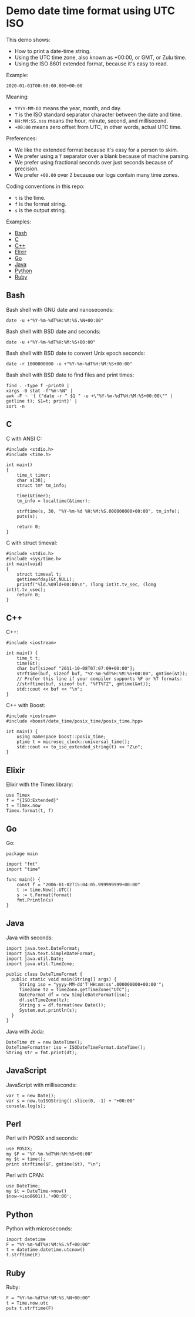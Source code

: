 # Demo date time format using UTC ISO

This demo shows:

  * How to print a date-time string.
  * Using the UTC time zone, also known as +00:00, or GMT, or Zulu time.
  * Using the ISO 8601 extended format, because it's easy to read.

Example:

    2020-01-01T00:00:00.000+00:00

Meaning:

  * `YYYY-MM-DD` means the year, month, and day.
  * `T` is the ISO standard separator character between the date and time.
  * `HH:MM:SS.sss` means the hour, minute, second, and millisecond.
  * `+00:00` means zero offset from UTC, in other words, actual UTC time.

Preferences:

  * We like the extended format because it's easy for a person to skim.
  * We prefer using a `T` separator over a blank because of machine parsing.
  * We prefer using fractional seconds over just seconds because of precision.
  * We prefer `+00.00` over `Z` because our logs contain many time zones.
  
Coding conventions in this repo:

  * `t` is the time.
  * `f` is the format string.
  * `s` is the output string.
  
Examples:

  * <a href="#bash">Bash</a>
  * <a href="#c">C</a>
  * <a href="#cpp">C++</a>
  * <a href="#elixir">Elixir</a>
  * <a href="#go">Go</a>
  * <a href="#java">Java</a>      
  * <a href="#python">Python</a>
  * <a href="#ruby">Ruby</a>


<h2><a name="bash">Bash</a></h2>

Bash shell with GNU date and nanoseconds:

    date -u +"%Y-%m-%dT%H:%M:%S.%N+00:00"

Bash shell with BSD date and seconds:

    date -u +"%Y-%m-%dT%H:%M:%S+00:00"

Bash shell with BSD date to convert Unix epoch seconds:

    date -r 1000000000 -u +"%Y-%m-%dT%H:%M:%S+00:00"

Bash shell with BSD date to find files and print times:

    find . -type f -print0 | 
    xargs -0 stat -f"%m␟%N" |
    awk -F ␟ '{ ("date -r " $1 " -u +\"%Y-%m-%dT%H:%M:%S+00:00\"" | getline t); $1=t; print}' |
    sort -n


<h2><a name="c">C</a></h2>

C with ANSI C:

    #include <stdio.h>
    #include <time.h>
    
    int main()
    {
        time_t timer;
        char s[30];
        struct tm* tm_info;

        time(&timer);
        tm_info = localtime(&timer);

        strftime(s, 30, "%Y-%m-%d %H:%M:%S.000000000+00:00", tm_info);
        puts(s);

        return 0;
    }

C with struct timeval:

    #include <stdio.h>
    #include <sys/time.h>
    int main(void)
    {
        struct timeval t;
        gettimeofday(&t,NULL);
        printf("%ld.%09ld+00:00\n", (long int)t.tv_sec, (long int)t.tv_usec);
        return 0;
    }


<h2><a name="cpp">C++</a></h2>

C++:

    #include <iostream>

    int main() {
        time_t t;
        time(&t);
        char buf[sizeof "2011-10-08T07:07:09+00:00"];
        strftime(buf, sizeof buf, "%Y-%m-%dT%H:%M:%S+00:00", gmtime(&t));
        // Prefer this line if your compiler supports %F or %T formats:
        //strftime(buf, sizeof buf, "%FT%TZ", gmtime(&nt));
        std::cout << buf << "\n";
    }
    
C++ with Boost:

    #include <iostream>
    #include <boost/date_time/posix_time/posix_time.hpp>

    int main() {
        using namespace boost::posix_time;
        ptime t = microsec_clock::universal_time();
        std::cout << to_iso_extended_string(t) << "Z\n";
    }


<h2><a name="elixir">Elixir</a></h2>

Elixir with the Timex library:

    use Timex
    f = "{ISO:Extended}"
    t = Timex.now 
    Timex.format(t, f)


<h2><a name="go">Go</a></h2>

Go:

    package main

    import "fmt"
    import "time"

    func main() {
        const f = "2006-01-02T15:04:05.999999999+00:00"
        t := time.Now().UTC()
        s := t.Format(format)
        fmt.Println(s)
    }


<h2><a name="Java">Java</a></h2>

Java with seconds:

    import java.text.DateFormat;
    import java.text.SimpleDateFormat;
    import java.util.Date;
    import java.util.TimeZone;

    public class DateTimeFormat {
      public static void main(String[] args) {
         String iso = "yyyy-MM-dd'T'HH:mm:ss'.000000000+00:00'";
         TimeZone tz = TimeZone.getTimeZone("UTC");
         DateFormat df = new SimpleDateFormat(iso);
         df.setTimeZone(tz);
         String s = df.format(new Date());
         System.out.println(s);
      }
    }

Java with Joda:

    DateTime dt = new DateTime();
    DateTimeFormatter iso = ISODateTimeFormat.dateTime();
    String str = fmt.print(dt);


<h2><a name="JavaScript">JavaScript</a></h2>

JavaScript with milliseconds:

    var t = new Date();
    var s = now.toISOString().slice(0, -1) + "+00:00"
    console.log(s);


<h2><a name="perl">Perl</a></h2>

Perl with POSIX and seconds:

    use POSIX;
    my $F = "%Y-%m-%dT%H:%M:%S+00:00"
    my $t = time();
    print strftime($F, gmtime($t), "\n";

Perl with CPAN:

    use DateTime;
    my $t = DateTime->now()
    $now->iso8601().'+00:00';


<h2><a name="python">Python</a></h2>

Python with microseconds:

    import datetime
    F = "%Y-%m-%dT%H:%M:%S.%f+00:00" 
    t = datetime.datetime.utcnow()
    t.strftime(F)


<h2><a name="ruby">Ruby</a></h2>

Ruby:

    F = "%Y-%m-%dT%H:%M:%S.%N+00:00"
    t = Time.now.utc
    puts t.strftime(F)
